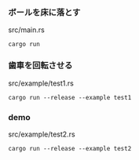 ### ボールを床に落とす
src/main.rs
```
cargo run
```

### 歯車を回転させる
src/example/test1.rs
```
cargo run --release --example test1
```

### demo
src/example/test2.rs
```
cargo run --release --example test2
```
